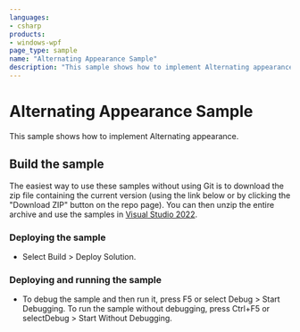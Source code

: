 ```yaml
---
languages:
- csharp
products:
- windows-wpf
page_type: sample
name: "Alternating Appearance Sample"        
description: "This sample shows how to implement Alternating appearance."
---
```


# Alternating Appearance Sample
This sample shows how to implement Alternating appearance.
 
## Build the sample
The easiest way to use these samples without using Git is to download the zip file containing the current version (using the link below or by clicking the "Download ZIP" button on the repo page). You can then unzip the entire archive and use the samples in [Visual Studio 2022](https://www.visualstudio.com/wpf-vs).

### Deploying the sample
- Select Build > Deploy Solution. 

### Deploying and running the sample
- To debug the sample and then run it, press F5 or select Debug >  Start Debugging. To run the sample without debugging, press Ctrl+F5 or selectDebug > Start Without Debugging. 


